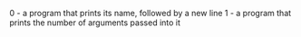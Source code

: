 0 - a program that prints its name, followed by a new line
1 - a program that prints the number of arguments passed into it
